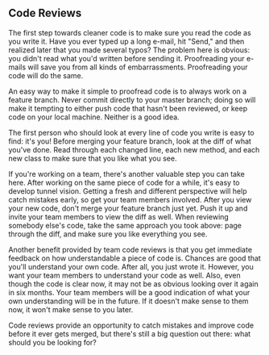 ## Code Reviews

The first step towards cleaner code is to make sure you read the code as you
write it. Have you ever typed up a long e-mail, hit "Send," and then realized
later that you made several typos? The problem here is obvious: you didn't read
what you'd written before sending it. Proofreading your e-mails will save you
from all kinds of embarrassments. Proofreading your code will do the same.

An easy way to make it simple to proofread code is to always work on a feature
branch.  Never commit directly to your master branch; doing so will make it
tempting to either push code that hasn't been reviewed, or keep code on your
local machine.  Neither is a good idea.

The first person who should look at every line of code you write is easy
to find: it's you! Before merging your feature branch, look at the diff of what
you've done. Read through each changed line, each new method, and each new
class to make sure that you like what you see.

If you're working on a team, there's another valuable step you can take here.
After working on the same piece of code for a while, it's easy to develop
tunnel vision. Getting a fresh and different perspective will help catch
mistakes early, so get your team members involved. After you view your new
code, don't merge your feature branch just yet. Push it up and invite your team
members to view the diff as well. When reviewing somebody else's code, take the
same approach you took above: page through the diff, and make sure you like
everything you see.

Another benefit provided by team code reviews is that you get immediate feedback
on how understandable a piece of code is. Chances are good that you'll
understand your own code. After all, you just wrote it. However, you want your
team members to understand your code as well. Also, even though the code is
clear now, it may not be as obvious looking over it again in six months. Your
team members will be a good indication of what your own understanding will be in
the future. If it doesn't make sense to them now, it won't make sense to you
later.

Code reviews provide an opportunity to catch mistakes and improve code before it
ever gets merged, but there's still a big question out there: what should you be
looking for?
